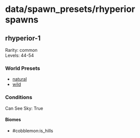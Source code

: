 # data/spawn_presets/rhyperior spawns  
  
## rhyperior-1  
Rarity: common  
Levels: 44-54  
  
### World Presets  
* [natural](/data/spawn_data/natural.md)  
* [wild](/data/spawn_data/wild.md)  
  
### Conditions  
Can See Sky: True  
  
#### Biomes  
  * #cobblemon:is_hills
  
